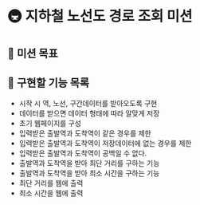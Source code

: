 # 🚇 지하철 노선도 경로 조회 미션

## 🎯 미션 목표

## 📝 구현할 기능 목록

- 시작 시 역, 노선, 구간데이터를 받아오도록 구현
- 데이터를 받으면 데이터 형태에 따라 알맞게 저장
- 초기 웹페이지를 구성
- 입력받은 출발역과 도착역이 같은 경우를 제한
- 입력받은 출발역과 도착역이 저장데이터에 없는 경우를 제한
- 입력받은 출발역과 도착역이 공백일 수 없다.
- 출발역과 도착역을 받아 최단 거리를 구하는 기능
- 출발역과 도착역을 받아 최소 시간을 구하는 기능
- 최단 거리를 웹에 출력
- 최소 시간을 웹에 출력